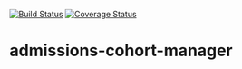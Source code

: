 [![Build Status](https://travis-ci.com/uw-it-aca/admissions-cohort-manager.svg?branch=master)](https://travis-ci.com/uw-it-aca/admissions-cohort-manager)
[![Coverage Status](https://coveralls.io/repos/github/uw-it-aca/admissions-cohort-manager/badge.svg?branch=master)](https://coveralls.io/github/uw-it-aca/admissions-cohort-manager?branch=master)

# admissions-cohort-manager